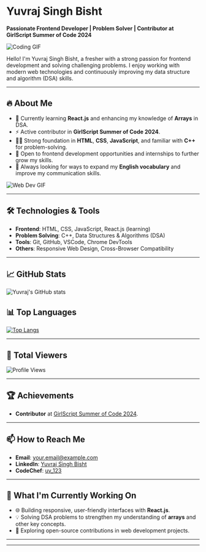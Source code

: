 # Yuvraj Singh Bisht

**Passionate Frontend Developer | Problem Solver | Contributor at GirlScript Summer of Code 2024**

![Coding GIF](https://media.giphy.com/media/qgQUggAC3Pfv687qPC/giphy.gif)

Hello! I'm Yuvraj Singh Bisht, a fresher with a strong passion for frontend development and solving challenging problems. I enjoy working with modern web technologies and continuously improving my data structure and algorithm (DSA) skills.

---

## 🔥 About Me

- 🌱 Currently learning **React.js** and enhancing my knowledge of **Arrays** in DSA.
- ⚡ Active contributor in **GirlScript Summer of Code 2024**.
- 👨‍💻 Strong foundation in **HTML**, **CSS**, **JavaScript**, and familiar with **C++** for problem-solving.
- 💼 Open to frontend development opportunities and internships to further grow my skills.
- 📖 Always looking for ways to expand my **English vocabulary** and improve my communication skills.

![Web Dev GIF](https://media.giphy.com/media/SWoSkN6DxTszqIKEqv/giphy.gif)

---

## 🛠️ Technologies & Tools

- **Frontend**: HTML, CSS, JavaScript, React.js (learning)
- **Problem Solving**: C++, Data Structures & Algorithms (DSA)
- **Tools**: Git, GitHub, VSCode, Chrome DevTools
- **Others**: Responsive Web Design, Cross-Browser Compatibility

---

## 📈 GitHub Stats

![Yuvraj's GitHub stats](https://github-readme-stats.vercel.app/api?username=yuvi-01&show_icons=true&theme=radical)

## 📊 Top Languages

[![Top Langs](https://github-readme-stats.vercel.app/api/top-langs/?username=yuvi-01&layout=compact&theme=radical)](https://github.com/yuvi-01)

---

## 👀 Total Viewers

![Profile Views](https://komarev.com/ghpvc/?username=yuvi-01&color=blue&style=flat-square)

---

## 🏆 Achievements

- **Contributor** at [GirlScript Summer of Code 2024](https://gssoc.girlscript.tech/).

---

## 📫 How to Reach Me

- **Email**: your.email@example.com
- **LinkedIn**: [Yuvraj Singh Bisht](https://www.linkedin.com/in/yourprofile/)
- **CodeChef**: [uv_123](https://www.codechef.com/users/uv_123)

---

## 🧠 What I'm Currently Working On

- 🌐 Building responsive, user-friendly interfaces with **React.js**.
- 💡 Solving DSA problems to strengthen my understanding of **arrays** and other key concepts.
- 🎯 Exploring open-source contributions in web development projects.

---



---

